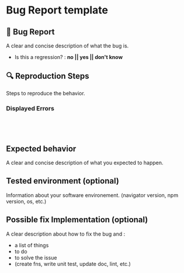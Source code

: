 # Bug Report template

## 🐛 Bug Report

A clear and concise description of what the bug is.

- Is this a regression? : **no || yes || don't know**

## 🔍 Reproduction Steps

Steps to reproduce the behavior.

### Displayed Errors

<!-- If the issue is accompanied by an exception or an error, please share it below -->
<!-- ✍️-->
<pre><code>


</code></pre>

<!-- Or you can also add a screenshot if it is more relevant -->

## Expected behavior

A clear and concise description of what you expected to happen.

## Tested environment (optional)

Information about your software environement.
(navigator version, npm version, os, etc.)

## Possible fix Implementation (optional)

A clear description about how to fix the bug and :

- a list of things
- to do
- to solve the issue
- (create fns, write unit test, update doc, lint, etc.)
